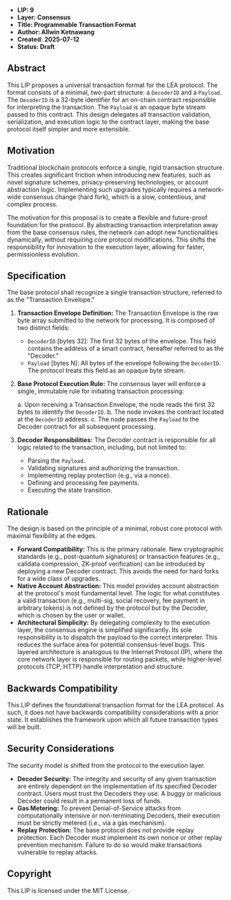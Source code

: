 * **LIP: 9**
* **Layer: Consensus**
* **Title: Programmable Transaction Format**
* **Author: Allwin Ketnawang**
* **Created: 2025-07-12**
* **Status: Draft**

## Abstract

This LIP proposes a universal transaction format for the LEA protocol. The format consists of a minimal, two-part structure: a `DecoderID` and a `Payload`. The `DecoderID` is a 32-byte identifier for an on-chain contract responsible for interpreting the transaction. The `Payload` is an opaque byte stream passed to this contract. This design delegates all transaction validation, serialization, and execution logic to the contract layer, making the base protocol itself simpler and more extensible.

## Motivation

Traditional blockchain protocols enforce a single, rigid transaction structure. This creates significant friction when introducing new features, such as novel signature schemes, privacy-preserving technologies, or account abstraction logic. Implementing such upgrades typically requires a network-wide consensus change (hard fork), which is a slow, contentious, and complex process.

The motivation for this proposal is to create a flexible and future-proof foundation for the protocol. By abstracting transaction interpretation away from the base consensus rules, the network can adopt new functionalities dynamically, without requiring core protocol modifications. This shifts the responsibility for innovation to the execution layer, allowing for faster, permissionless evolution.

## Specification

The base protocol shall recognize a single transaction structure, referred to as the "Transaction Envelope."

1.  **Transaction Envelope Definition:**
    The Transaction Envelope is the raw byte array submitted to the network for processing. It is composed of two distinct fields:

    *   `DecoderID` [bytes 32]: The first 32 bytes of the envelope. This field contains the address of a smart contract, hereafter referred to as the "Decoder."
    *   `Payload` [bytes N]: All bytes of the envelope following the `DecoderID`. The protocol treats this field as an opaque byte stream.

2.  **Base Protocol Execution Rule:**
    The consensus layer will enforce a single, immutable rule for initiating transaction processing:

    a. Upon receiving a Transaction Envelope, the node reads the first 32 bytes to identify the `DecoderID`.
    b. The node invokes the contract located at the `DecoderID` address.
    c. The node passes the `Payload` to the Decoder contract for all subsequent processing.

3.  **Decoder Responsibilities:**
    The Decoder contract is responsible for all logic related to the transaction, including, but not limited to:
    *   Parsing the `Payload`.
    *   Validating signatures and authorizing the transaction.
    *   Implementing replay protection (e.g., via a nonce).
    *   Defining and processing fee payments.
    *   Executing the state transition.

## Rationale

The design is based on the principle of a minimal, robust core protocol with maximal flexibility at the edges.

*   **Forward Compatibility:** This is the primary rationale. New cryptographic standards (e.g., post-quantum signatures) or transaction features (e.g., calldata compression, ZK-proof verification) can be introduced by deploying a new Decoder contract. This avoids the need for hard forks for a wide class of upgrades.
*   **Native Account Abstraction:** This model provides account abstraction at the protocol's most fundamental level. The logic for what constitutes a valid transaction (e.g., multi-sig, social recovery, fee payment in arbitrary tokens) is not defined by the protocol but by the Decoder, which is chosen by the user or wallet.
*   **Architectural Simplicity:** By delegating complexity to the execution layer, the consensus engine is simplified significantly. Its sole responsibility is to dispatch the payload to the correct interpreter. This reduces the surface area for potential consensus-level bugs. This layered architecture is analogous to the Internet Protocol (IP), where the core network layer is responsible for routing packets, while higher-level protocols (TCP, HTTP) handle interpretation and structure.

## Backwards Compatibility

This LIP defines the foundational transaction format for the LEA protocol. As such, it does not have backwards compatibility considerations with a prior state. It establishes the framework upon which all future transaction types will be built.

## Security Considerations

The security model is shifted from the protocol to the execution layer.

*   **Decoder Security:** The integrity and security of any given transaction are entirely dependent on the implementation of its specified Decoder contract. Users must trust the Decoders they use. A buggy or malicious Decoder could result in a permanent loss of funds.
*   **Gas Metering:** To prevent Denial-of-Service attacks from computationally intensive or non-terminating Decoders, their execution must be strictly metered (i.e., via a gas mechanism).
*   **Replay Protection:** The base protocol does not provide replay protection. Each Decoder must implement its own nonce or other replay prevention mechanism. Failure to do so would make transactions vulnerable to replay attacks.

## Copyright

This LIP is licensed under the MIT License.
